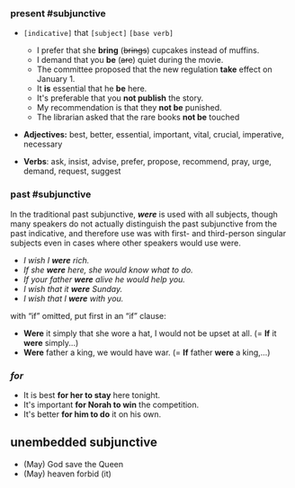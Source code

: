 ### present #subjunctive

- `[indicative]` that `[subject]` `[base verb]` 
	- I prefer that she **bring** (~~brings~~) cupcakes instead of muffins. 
	- I demand that you **be** (~~are~~) quiet during the movie.
	- The committee proposed that the new regulation **take** effect on January 1.
	- It **is** essential that he **be** here. 
	- It's preferable that you **not publish** the story.
	- My recommendation is that they **not be** punished.
	- The librarian asked that the rare books **not be** touched

- **Adjectives:** best, better, essential, important, vital, crucial, imperative, necessary
- **Verbs**: ask, insist, advise, prefer, propose, recommend, pray, urge, demand, request, suggest

### past #subjunctive

In the traditional past subjunctive, ***were*** is used with all subjects, though many speakers do not actually distinguish the past subjunctive from the past indicative, and therefore use was with first- and third-person singular subjects even in cases where other speakers would use were.

- *I wish I **were** rich.* 
- *If she **were** here, she would know what to do.*
- *If your father **were** alive he would help you.*
- *I wish that it **were** Sunday.*
- *I wish that I **were** with you.*

with “if” omitted, put first in an “if” clause:
- **Were** it simply that she wore a hat, I would not be upset at all. (= **If** it **were** simply...)
- **Were** father a king, we would have war. (= **If** father **were** a king,...)

### *for* 
- It is best **for her to stay** here tonight.
- It's important **for Norah to win** the competition.
- It's better **for him to do** it on his own.

##  unembedded subjunctive
- (May) God save the Queen
- (May) heaven forbid (it)
